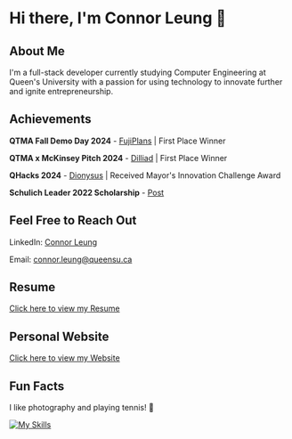 # Hi there, I'm Connor Leung 👋

## About Me
I'm a full-stack developer currently studying Computer Engineering at Queen's University with a passion for using technology to innovate further and ignite entrepreneurship.
<!-- 
- 🔭 I’m currently working on [Sequin Health](https://sequinhealth.ca), a platform that leverages a matching algorithm to connect patients to the right therapist.
-->

## Achievements 
**QTMA Fall Demo Day 2024** - [FujiPlans](https://fujiplans.com) | First Place Winner

**QTMA x McKinsey Pitch 2024** - [Dilliad](https://drive.google.com/file/d/1bKyXS41e83-yFnz-H0mG_6YEOsZKts6B/view?usp=drive_link) | First Place Winner

**QHacks 2024** - [Dionysus](https://devpost.com/software/god-s-eye-tv7hz8) | Received Mayor's Innovation Challenge Award

**Schulich Leader 2022 Scholarship** - [Post](https://www.linkedin.com/feed/update/urn:li:activity:7049048391330238464/)

## Feel Free to Reach Out
LinkedIn: [Connor Leung](https://www.linkedin.com/in/connorleung/)

Email: connor.leung@queensu.ca

## Resume
[Click here to view my Resume](https://docs.google.com/document/d/1HG9KRqxRuQ8tYFdWamUUT06R7i9IRJYdKa32_7pux_g/edit?usp=sharing)

## Personal Website
[Click here to view my Website](http://connorleung.com)

## Fun Facts
I like photography and playing tennis! 🎾

[![My Skills](https://skillicons.dev/icons?i=js,ts,py,java,c,react,nextjs,fastapi,html,css,mongodb,postgres,azure,gcp,figma)](https://skillicons.dev)
